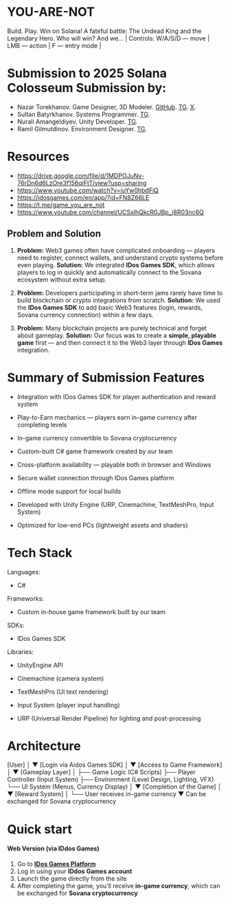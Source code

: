# YOU-ARE-NOT
Build. Play. Win on Solana! A fateful battle: The Undead King and the Legendary Hero. Who will win? And we... 
| Controls: W/A/S/D — move | LMB — action | F — entry mode |


# Submission to 2025 Solana Colosseum Submission by:
- Nazar Torekhanov. Game Designer, 3D Modeler. [GitHub](https://github.com/H-Z-N). [TG](https://t.me/tor_T_N). [X](https://x.com/hybrid_Z_N).
- Sultan Batyrkhanov. Systems Programmer. [TG](https://t.me/DeadmaidenILS).
- Nurali Amangeldiyev. Unity Developer. [TG](https://t.me/Cubex33).
- Ramil Gilmutdinov. Environment Designer. [TG](https://t.me/ramilgrr).

# Resources
- https://drive.google.com/file/d/1MDPOJuNv-76rDn6d6LzOre3f156qiFtT/view?usp=sharing
- https://www.youtube.com/watch?v=iuYw0hbdFiQ
- https://idosgames.com/en/app/?id=FN8Z66LE
- https://t.me/game_you_are_not
- https://www.youtube.com/channel/UCSxlhQkcR0JBp_j8R03nc6Q

## Problem and Solution

1. **Problem:**
   Web3 games often have complicated onboarding — players need to register, connect wallets, and understand crypto systems before even playing.
   **Solution:**
   We integrated **IDos Games SDK**, which allows players to log in quickly and automatically connect to the Sovana ecosystem without extra setup.

2. **Problem:**
   Developers participating in short-term jams rarely have time to build blockchain or crypto integrations from scratch.
   **Solution:**
   We used the **IDos Games SDK** to add basic Web3 features (login, rewards, Sovana currency connection) within a few days.

3. **Problem:**
   Many blockchain projects are purely technical and forget about gameplay.
   **Solution:**
   Our focus was to create a **simple, playable game** first — and then connect it to the Web3 layer through **IDos Games** integration.

# Summary of Submission Features

- Integration with IDos Games SDK for player authentication and reward system

- Play-to-Earn mechanics — players earn in-game currency after completing levels

- In-game currency convertible to Sovana cryptocurrency

- Custom-built C# game framework created by our team

- Cross-platform availability — playable both in browser and Windows

- Secure wallet connection through IDos Games platform

- Offline mode support for local builds

- Developed with Unity Engine (URP, Cinemachine, TextMeshPro, Input System)

- Optimized for low-end PCs (lightweight assets and shaders)

# Tech Stack
Languages:

- C#

Frameworks:

- Custom in-house game framework built by our team

SDKs:

- IDos Games SDK

Libraries:

- UnityEngine API

- Cinemachine (camera system)

- TextMeshPro (UI text rendering)

- Input System (player input handling)

- URP (Universal Render Pipeline) for lighting and post-processing

# Architecture
[User] 
   │
   ▼
[Login via Aidos Games SDK]
   │
   ▼
[Access to Game Framework]
   │
   ▼
[Gameplay Layer]
   │
   ├── Game Logic (C# Scripts)
   ├── Player Controller (Input System)
   ├── Environment (Level Design, Lighting, VFX)
   └── UI System (Menus, Currency Display)
   │
   ▼
[Completion of the Game]
   │
   ▼
[Reward System]
   │
   └── User receives in-game currency
           ▼
           Can be exchanged for Sovana cryptocurrency


# Quick start

#### Web Version (via IDdos Games)

1. Go to **[IDos Games Platform](https://idosgames.com/en/app/?id=FN8Z66LE)**
2. Log in using your **IDdos Games account**
3. Launch the game directly from the site
4. After completing the game, you’ll receive **in-game currency**, which can be exchanged for **Sovana cryptocurrency**
